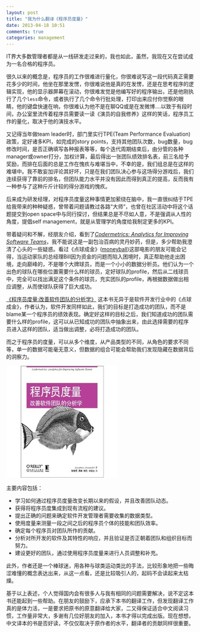 ```yaml
---
layout: post
title: "我为什么翻译《程序员度量》"
date: 2013-04-18 10:51
comments: true
categories: management
---
```

IT界大多数管理者都是从一线研发走过来的，我也如此，虽然，我现在又在尝试成为一名合格的程序员。

很久以来的概念是，程序员的工作很难进行量化，你很难说写这一段代码真正需要花多少的时间，他坐在那里发愣，你很难说他是真的在发愣，还是在思考程序的逻辑实现，他的显示器屏幕在滚动，你很难发觉是他编写好的程序输出，还是他刚执行了几个<code>less</code>命令，或者执行了几个命令行批处理，打印出来应付你觉察的眼睛，他的键盘快速在响，你很难认为他不是在聊QQ或是在发微博....以致于有段时间，办公室里流传着程序员需要读一读《演员的自我修养》这样的笑话，程序员工作的量化，取决于他的演技水平。

又记得当年做team leader时，部门里实行TPE(Team Performance Evaluation)政策，定好诸多KPI，如完成的story points，支持其他团队次数，bug数量，bug修改时间，是否正确填写各种报表等等，每个迭代周期结束后，由分管的各种manager或owner打分，加权计算，最后得出一张团队绩效排名表，前三名给予奖励，而排在后面的总是工作在愧疚与难堪当中，不幸的是，我们组总是在这样的难堪中。我不敢妄加评论其好坏，只是在我们团队决心参与这场得分游戏后，我们连续获得了靠前的排名，但团队能力水平并没有因此而得到真正的提高，反而我有一种参与了这种斤斤计较的得分游戏的愧疚。

后来成为研发经理，对程序员度量这种事情更加萦绕在脑中，我一直很纠结于TPE给我带来的种种疑惑，曾带着问题请教过各路“大师“，也曾在社区活动中将这个话题提交到open space中与同行探讨，但结果总是不尽如人意，不是强调从人性的角度，提倡self management，就是从管理学的角度给我制定更多的KPI。

带着疑问和不解，经朋友介绍，看到了[*Codermetrics: Analytics for Improving Software Teams*](http://www.amazon.com/Codermetrics-Analytics-Improving-Software-Teams/dp/1449305156" "Codermetrics")，我不能说这是一副包治百病的灵丹妙药，但是，多少帮助我澄清了心头的一些疑惑。看过《点球成金》([moneyball](http://www.imdb.com/title/tt1210166/?ref_=fn_al_tt_1 "moneyball"))这部电影的朋友可能会记得，当运动家队的总经理Bill因为资金的问题而陷入困境时，真正帮助他走出困境，走向巅峰的，不是哪个大牌球员，而是一个小小的数据分析员。他们认为一个出色的球队在哪些位置需要什么样的球员，定好球队的profile，然后从二线球员中，完全可以找出满足这个条件的球员，充实团队的profile，再根据数据做出相应调整，从而使球队获得了巨大成功。


[《程序员度量:改善软件团队的分析学》](http://book.douban.com/subject/21365482/" "程序员度量")
这本书无异于是软件开发行业中的《点球成金》，作者认为，软件开发同样如此，我们的目标是打造成功的团队，而不是blame某一个程序员的绩效表现。确定好这样的目标之后，我们知道成功的团队需要什么样的profile，这可以从已知成功的团队中抽象出来，由此选择需要的程序员进入这样的团队，适当做出调整，必将打造成功的团队。

而之于程序员的度量，可以从多个维度，从产品类型的不同，从角色的要求不同等，单一的数据可能毫无意义，但数据的组合可能会帮助我们发现隐藏在数据背后的洞察力。

![Alt text](/images/2013-04-18-why-i-translate-codermetrics/codermetrics-cn.jpg "codermetrics Chinese version coverpage")

主要内容包括：

*  学习如何通过程序员度量改变长期以来的假设，并且改善团队动态。
*  获得将程序员度集成到现有流程的建议。
*  提出正确的问题来确定软件开发管理者需要收集的数据类型。
*  使用度量来测量一段之间之后的程序员个体的技能和团队效率。
*  确定每个程序员对团队所作的贡献。
*  分析对所开发的软件及其特性的响应，并且验证是否正朝着团队和组织目标而努力。
*  建设更好的团队，通过使用程序员度量来进行人员调整和补充。

此外，作者还是一个棒球迷，用各种与球类运动类比的手法，比较形象地把一些晦涩难懂的概念表达出来，从这一点看，还是比较吸引人的，起码不会读起来太枯燥。

基于以上表述，个人觉得国内会有很多人与我有相同的问题需要解决，说不定这本书还能起到一些帮助。在朋友的鼓励下，应承下本书的翻译工作，但发现翻译工作真的是体力活，一是要求把原书的原意翻译给大家，二又得保证适合中文阅读习惯，工作量非常大，多谢有几位好朋友的加入，本书才得以完成出版。现在想想，中文译本的书是否好读，不仅仅取决于原作者的水平，翻译者的贡献同样很重要。

